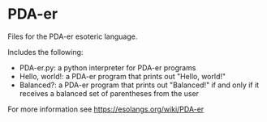 # PDA-er
Files for the PDA-er esoteric language.

Includes the following:
- PDA-er.py: a python interpreter for PDA-er programs
- Hello, world!: a PDA-er program that prints out "Hello, world!"
- Balanced?: a PDA-er program that prints out "Balanced!" if and only if it receives a balanced set of parentheses from the user

For more information see https://esolangs.org/wiki/PDA-er
